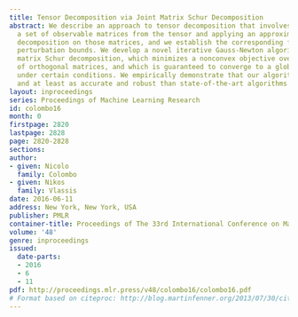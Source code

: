 ```yaml
---
title: Tensor Decomposition via Joint Matrix Schur Decomposition
abstract: We describe an approach to tensor decomposition that involves extracting
  a set of observable matrices from the tensor and applying an approximate joint Schur
  decomposition on those matrices, and we establish the corresponding first-order
  perturbation bounds. We develop a novel iterative Gauss-Newton algorithm for joint
  matrix Schur decomposition, which minimizes a nonconvex objective over the manifold
  of orthogonal matrices, and which is guaranteed to converge to a global optimum
  under certain conditions. We empirically demonstrate that our algorithm is faster
  and at least as accurate and robust than state-of-the-art algorithms for this problem.
layout: inproceedings
series: Proceedings of Machine Learning Research
id: colombo16
month: 0
firstpage: 2820
lastpage: 2828
page: 2820-2828
sections: 
author:
- given: Nicolo
  family: Colombo
- given: Nikos
  family: Vlassis
date: 2016-06-11
address: New York, New York, USA
publisher: PMLR
container-title: Proceedings of The 33rd International Conference on Machine Learning
volume: '48'
genre: inproceedings
issued:
  date-parts:
  - 2016
  - 6
  - 11
pdf: http://proceedings.mlr.press/v48/colombo16/colombo16.pdf
# Format based on citeproc: http://blog.martinfenner.org/2013/07/30/citeproc-yaml-for-bibliographies/
---
```


